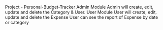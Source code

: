 Project - Personal-Budget-Tracker
Admin Module
Admin will create, edit, update and delete the Category & User.
User Module 
User will create, edit, update and delete the Expense
User can see the report of Expense by date or category

